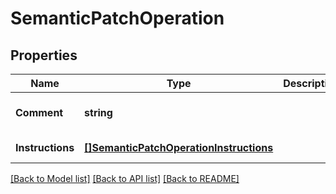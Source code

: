 # SemanticPatchOperation

## Properties
Name | Type | Description | Notes
------------ | ------------- | ------------- | -------------
**Comment** | **string** |  | [optional] [default to null]
**Instructions** | [**[]SemanticPatchOperationInstructions**](SemanticPatchOperation_instructions.md) |  | [default to null]

[[Back to Model list]](../README.md#documentation-for-models) [[Back to API list]](../README.md#documentation-for-api-endpoints) [[Back to README]](../README.md)


